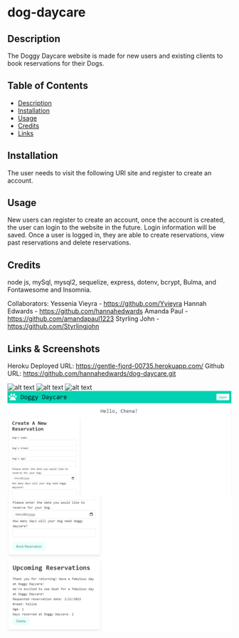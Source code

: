# dog-daycare

## Description

The Doggy Daycare website is made for new users and existing clients to book reservations for their Dogs.

## Table of Contents

- [Description](#description)
- [Installation](#installation)
- [Usage](#usage)
- [Credits](#credits)
- [Links](#links)

## Installation

The user needs to visit the following URl site and register to create an account.

## Usage

New users can register to create an account, once the account is created, the user can login to the website in the future. Login information will be saved. Once a user is logged in, they are able to create reservations, view past reservations and delete reservations.

## Credits

node js, mySql, mysql2, sequelize, express, dotenv, bcrypt, Bulma, and Fontawesome and Insomnia.

Collaborators: Yessenia Vieyra - https://github.com/Yvieyra Hannah Edwards - https://github.com/hannahedwards
Amanda Paul - https://github.com/amandapaul1223 Styrling John - https://github.com/Styrlingjohn

## Links & Screenshots

Heroku Deployed URL: https://gentle-fjord-00735.herokuapp.com/
Github URL: https://github.com/hannahedwards/dog-daycare.git

![alt text](./public/images/homepage%202.png)
![alt text](./public/images/homepage.png)
![alt text](./public/images/login.png)
![alt text](./public/images/reservation%20screenshot.png)
![alt text](./public/images/upcoming%20reservations.png)

